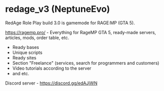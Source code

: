 # redage_v3 (NeptuneEvo)
RedAge Role Play build 3.0 is gamemode for RAGE:MP (GTA 5).

https://ragemp.pro/ - Everything for RageMP GTA 5, ready-made servers, articles, mods, order table, etc.
- Ready bases
- Unique scripts
- Ready sites
- Section "Freelance" (services, search for programmers and customers)
- Video tutorials according to the server
- and etc.

Discord server - https://discord.gg/edAJjWN

